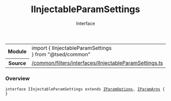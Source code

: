 
<header class="symbol-info-header"><h1 id="iinjectableparamsettings">IInjectableParamSettings</h1><label class="symbol-info-type-label interface">Interface</label></header>
<!-- summary -->
<section class="symbol-info"><table class="is-full-width"><tbody><tr><th>Module</th><td><div class="lang-typescript"><span class="token keyword">import</span> { IInjectableParamSettings }&nbsp;<span class="token keyword">from</span>&nbsp;<span class="token string">"@tsed/common"</span></div></td></tr><tr><th>Source</th><td><a href="https://github.com/Romakita/ts-express-decorators/blob/v4.30.0/src//common/filters/interfaces/IInjectableParamSettings.ts#L0-L0">/common/filters/interfaces/IInjectableParamSettings.ts</a></td></tr></tbody></table></section>
<!-- overview -->


### Overview


<pre><code class="typescript-lang "><span class="token keyword">interface</span> IInjectableParamSettings<T> <span class="token keyword">extends</span> <a href="#api/common/filters/iparamoptions"><span class="token">IParamOptions</span></a><T><span class="token punctuation">,</span> <a href="#api/common/filters/iparamargs"><span class="token">IParamArgs</span></a><T> <span class="token punctuation">{</span>
<span class="token punctuation">}</span></code></pre>


<!-- Parameters -->

<!-- Description -->

<!-- Members -->

